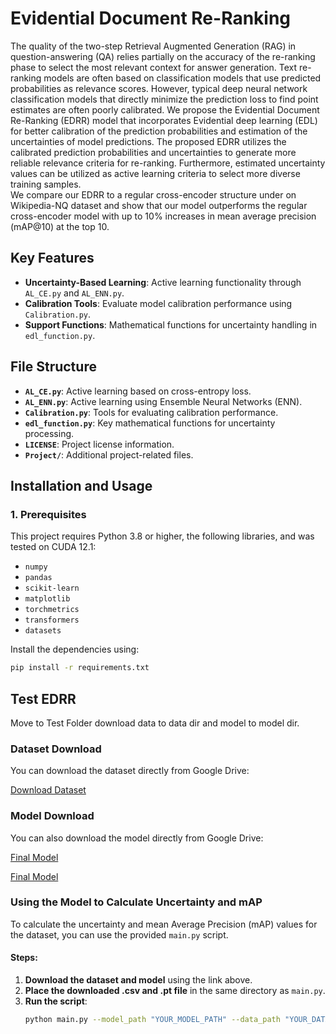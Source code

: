  # Evidential Document Re-Ranking

The quality of the two-step Retrieval Augmented Generation (RAG) in question-answering (QA) relies partially on the accuracy of the re-ranking phase to select the most relevant context for answer generation. 
Text re-ranking models are often based on classification models that use predicted probabilities as relevance scores. However, typical deep neural network classification models that directly minimize the prediction loss to find point estimates are often poorly calibrated. 
We propose the Evidential Document Re-Ranking (EDRR) model that incorporates Evidential deep learning (EDL) for better calibration of the prediction probabilities and estimation of the uncertainties of model predictions. The proposed EDRR utilizes the calibrated prediction probabilities and uncertainties to generate more reliable relevance criteria for re-ranking. 
Furthermore, estimated uncertainty values can be utilized as active learning criteria to select more diverse training samples.   
We compare our EDRR to a regular cross-encoder structure under on Wikipedia-NQ dataset and show that our model outperforms the regular cross-encoder model with up to $10\%$ increases in mean average precision (mAP@10) at the top $10$.
 
## Key Features
- **Uncertainty-Based Learning**: Active learning functionality through `AL_CE.py` and `AL_ENN.py`.
- **Calibration Tools**: Evaluate model calibration performance using `Calibration.py`.
- **Support Functions**: Mathematical functions for uncertainty handling in `edl_function.py`.

## File Structure
- **`AL_CE.py`**: Active learning based on cross-entropy loss.
- **`AL_ENN.py`**: Active learning using Ensemble Neural Networks (ENN).
- **`Calibration.py`**: Tools for evaluating calibration performance.
- **`edl_function.py`**: Key mathematical functions for uncertainty processing.
- **`LICENSE`**: Project license information.
- **`Project/`**: Additional project-related files.

## Installation and Usage

### 1. Prerequisites
This project requires Python 3.8 or higher, the following libraries, and was tested on CUDA 12.1:
- `numpy`
- `pandas`
- `scikit-learn`
- `matplotlib`
- `torchmetrics`
- `transformers`
- `datasets`

Install the dependencies using:
```bash
pip install -r requirements.txt
```

## Test EDRR
Move to Test Folder download data to data dir and model to model dir. 

### Dataset Download

You can download the dataset directly from Google Drive:

[Download Dataset](https://drive.google.com/uc?id=1m-2j_aFEwNptS649OP8Us_BAt38wWLFz&export=download)

### Model Download

You can also download the model directly from Google Drive:

[Final Model](https://drive.google.com/uc?id=1xqyd9Qbjb2LdUdNy0LwpR_j8jUs_ID3w&export=download)

[Final Model](https://drive.google.com/uc?id=1_jf8x-pHIZB7yBa4-Na35L2QSUfLHHu-&export=download)

### Using the Model to Calculate Uncertainty and mAP

To calculate the uncertainty and mean Average Precision (mAP) values for the dataset, you can use the provided `main.py` script.

#### Steps:

1. **Download the dataset and model** using the link above.
2. **Place the downloaded .csv and .pt file** in the same directory as `main.py`.
3. **Run the script**:
   ```bash
   python main.py --model_path "YOUR_MODEL_PATH" --data_path "YOUR_DATA_PATH"
   ```
